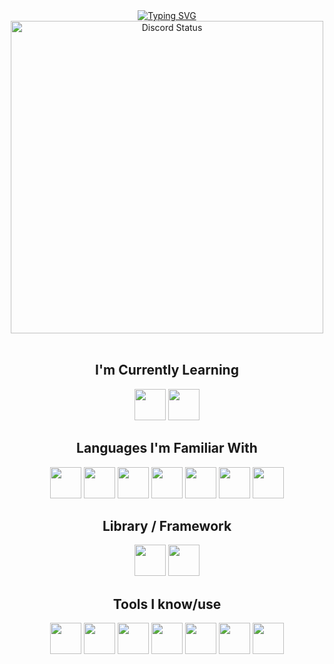 <div align="center">
	<a href="https://git.io/typing-svg"><img src="https://readme-typing-svg.demolab.com?font=Fira+Code&weight=700&duration=1500&pause=500&color=A615F7&center=true&vCenter=true&width=435&lines=Hi!+I'm+Christian;An+aspiring+Software+Engineer.;Nice+to+meet+you" alt="Typing SVG" /></a>
</div>

<div align="center">
    <a href="https://github.com/Riegooo" target="_blank">
        <img width="500px" align="center" alt="Discord Status" src="https://lanyard.cnrad.dev/api/853232567025139712">
    </a>
</div>

<br/>

<div align="center">
    <h2>I'm Currently Learning</h2>
    <a href="https://github.com/Riegooo" title="Flask"><img width="50px" src="https://cdn.jsdelivr.net/gh/devicons/devicon/icons/flask/flask-original.svg"></a>
    <a href="https://github.com/Riegooo" title="Python"><img width="50px" src="https://cdn.jsdelivr.net/gh/devicons/devicon/icons/python/python-original.svg"></a>
</div>


<div align="center">
    <h2>Languages I'm Familiar With</h2>
    <a href="https://developer.mozilla.org/en-US/docs/Web/html" target="_blank" title="Html5"><img width="50px" src="https://cdn.jsdelivr.net/gh/devicons/devicon/icons/html5/html5-original.svg"></a>
    <a href="https://developer.mozilla.org/en-US/docs/Web/css" target="_blank" title="Css3"><img width="50px" src="https://cdn.jsdelivr.net/gh/devicons/devicon/icons/css3/css3-original.svg"></a>
    <a href="https://developer.mozilla.org/en-US/docs/Web/JavaScript" target="_blank" title="Javascript"><img width="50px" src="https://cdn.jsdelivr.net/gh/devicons/devicon/icons/javascript/javascript-original.svg"></a>
    <a href="https://github.com/Riegooo" title="Java (a little bit)"><img width="50px" src="https://cdn.jsdelivr.net/gh/devicons/devicon/icons/java/java-original.svg"></a>
    <a href="https://github.com/Riegooo" title="Python"><img width="50px" src="https://cdn.jsdelivr.net/gh/devicons/devicon/icons/python/python-original.svg"></a>
    <a href="https://developer.mozilla.org/en-US/docs/Web/php" target="_blank" title="Php"><img width="50px" src="https://cdn.jsdelivr.net/gh/devicons/devicon/icons/php/php-original.svg"></a>
    <a href="https://mysql.com" target="_blank" title="MySQL"><img width="50px" src="https://cdn.jsdelivr.net/gh/devicons/devicon/icons/mysql/mysql-original.svg"></a>
</div>

<div align="center">
    <h2>Library / Framework</h2>
    <a href="https://mysql.com" target="_blank" title="tailwind"><img width="50px" src="https://cdn.jsdelivr.net/gh/devicons/devicon/icons/tailwindcss/tailwindcss-original.svg"></a>
    <a href="https://github.com/Riegooo" target="_blank" title="opencv"><img width="50px" src="https://cdn.jsdelivr.net/gh/devicons/devicon/icons/opencv/opencv-original.svg"></a>

</div>

<div align="center">
    <h2>Tools I know/use</h2>
    <a href="https://code.visualstudio.com" target="_blank" title="Visual Studio Code"><img width="50px"src="https://cdn.jsdelivr.net/gh/devicons/devicon/icons/vscode/vscode-original.svg"></a>
    <a href="https://eclipseide.org/" target="_blank" title="Eclipse"><img width="50px" src="https://cdn.jsdelivr.net/gh/devicons/devicon/icons/eclipse/eclipse-original.svg"></a>
    <a href="https://www.jetbrains.com/idea/" target="_blank" title="Intellij"><img width="50px" src="https://cdn.jsdelivr.net/gh/devicons/devicon/icons/intellij/intellij-original.svg"></a>
	<a href="https://www.jetbrains.com/pycharm/" target="_blank" title="Pycham"><img width="50px" src="https://cdn.jsdelivr.net/gh/devicons/devicon/icons/pycharm/pycharm-original.svg"></a>
    <a href="https://www.figma.com/" target="_blank" title="Figma"><img width="50px" src="https://cdn.jsdelivr.net/gh/devicons/devicon/icons/figma/figma-original.svg"></a>
	<a href="https://github.com/" target="_blank" title="Github"><img width="50px" src="https://cdn.jsdelivr.net/gh/devicons/devicon/icons/github/github-original.svg"></a>
    <a href="https://git-scm.com/" target="_blank" title="Github"><img width="50px" src="https://cdn.jsdelivr.net/gh/devicons/devicon/icons/git/git-original.svg"></a>
</div>
